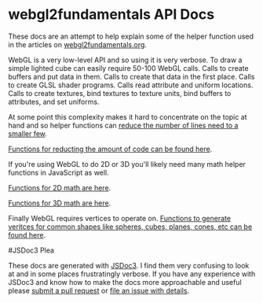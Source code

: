 webgl2fundamentals API Docs
==========================

These docs are an attempt to help explain some of the helper function
used in the articles on [webgl2fundamentals.org](http://webgl2fundamentals.org).

WebGL is a very low-level API and so using it is very verbose. To draw a simple
lighted cube can easily require 50-100 WebGL calls. Calls to create buffers
and put data in them. Calls to create that data in the first place. Calls to
create GLSL shader programs. Calls read attribute and uniform locations. Calls
to create textures, bind textures to texture units, bind buffers to attributes,
and set uniforms.

At some point this complexity makes it hard to concentrate on the topic at hand
and so helper functions can [reduce the number of lines need to
a smaller few](/webgl/lessons/webgl-less-code-more-fun.html).

[Functions for reducting the amount of code can be found here](/docs/module-webgl-utils.html).

If you're using WebGL to do 2D or 3D you'll likely need many math helper functions
in JavaScript as well.

[Functions for 2D math are here](/docs/module-webgl-2d-math.html).

[Functions for 3D math are here](/docs/module-webgl-3d-math.html).

Finally WebGL requires vertices to operate on. [Functions to generate veritces
for common shapes like spheres, cubes, planes, cones, etc can be found here](/docs/module-primitives.html).

#JSDoc3 Plea

These docs are generated with [JSDoc3](http://usejsdoc.org/). I find them very confusing to look at
and in some places frustratingly verbose. If you have any experience with JSDoc3 and know how to
make the docs more approachable and useful please [submit a pull request](https://github.com/greggman/webgl2-fundamentals)
or [file an issue with details](https://github.com/greggman/webgl2-fundamentals/issues).


